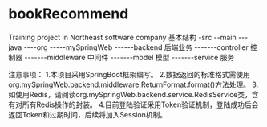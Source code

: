 # bookRecommend
Training project in Northeast software company
基本结构
-src
--main
---java
----org
-----mySpringWeb
------backend 后端业务
-------controller 控制器
-------middleware 中间件
-------model 模型
-------service 服务

注意事项：
1.本项目采用SpringBoot框架编写。
2.数据返回的标准格式需使用org.mySpringWeb.backend.middleware.ReturnFormat.format()方法处理。
3.如使用Redis，请阅读org.mySpringWeb.backend.service.RedisService类，含有对所有Redis操作的封装。
4.目前登陆验证采用Token验证机制，登陆成功后会返回Token和过期时间，后续将加入Session机制。
